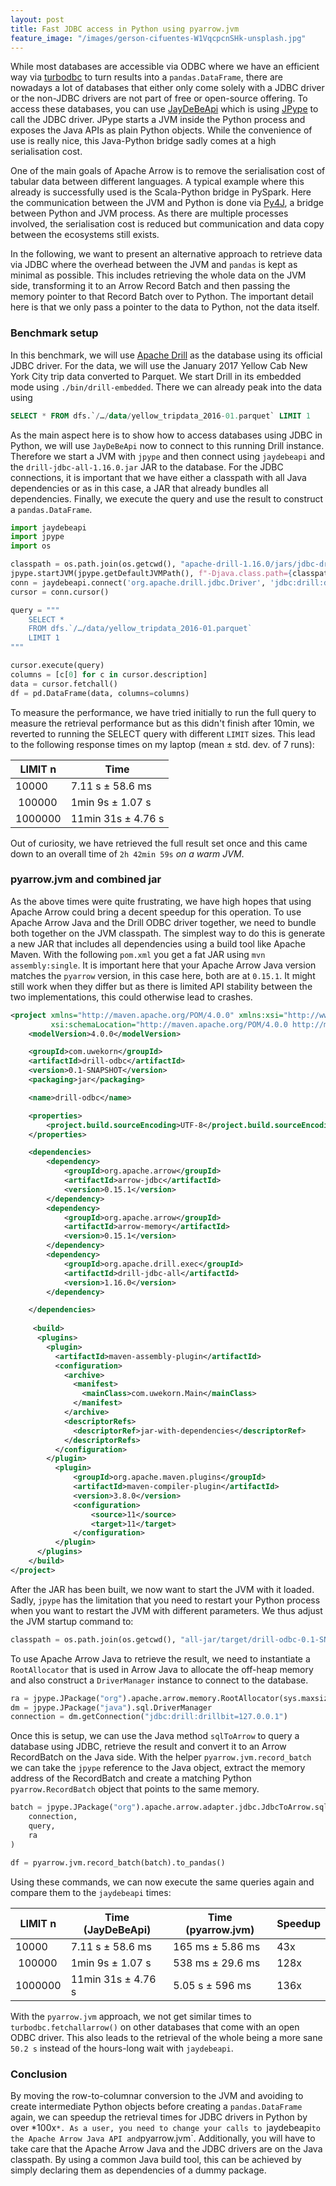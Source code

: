 ```yaml
---
layout: post
title: Fast JDBC access in Python using pyarrow.jvm
feature_image: "/images/gerson-cifuentes-W1VqcpcnSHk-unsplash.jpg"
---
```


While most databases are accessible via ODBC where we have an efficient way via [turbodbc](https://github.com/blue-yonder/turbodbc) to turn results into a `pandas.DataFrame`, there are nowadays a lot of databases that either only come solely with a JDBC driver or the non-JDBC drivers are not part of free or open-source offering.
To access these databases, you can use [JayDeBeApi](https://github.com/baztian/jaydebeapi) which is using [JPype](https://pypi.org/project/JPype1/) to call the JDBC driver.
JPype starts a JVM inside the Python process and exposes the Java APIs as plain Python objects.
While the convenience of use is really nice, this Java-Python bridge sadly comes at a high serialisation cost.

One of the main goals of Apache Arrow is to remove the serialisation cost of tabular data between different languages.
A typical example where this already is successfully used is the Scala-Python bridge in PySpark.
Here the communication between the JVM and Python is done via [Py4J](http://www.py4j.org/), a bridge between Python and JVM process.
As there are multiple processes involved, the serialisation cost is reduced but communication and data copy between the ecosystems still exists.

In the following, we want to present an alternative approach to retrieve data via JDBC where the overhead between the JVM and `pandas` is kept as minimal as possible.
This includes retrieving the whole data on the JVM side, transforming it to an Arrow Record Batch and then passing the memory pointer to that Record Batch over to Python.
The important detail here is that we only pass a pointer to the data to Python, not the data itself.

### Benchmark setup

In this benchmark, we will use [Apache Drill](http://drill.apache.org/) as the database using its official JDBC driver.
For the data, we will use the January 2017 Yellow Cab New York City trip data converted to Parquet.
We start Drill in its embedded mode using `./bin/drill-embedded`. There we can already peak into the data using 

```sql
SELECT * FROM dfs.`/…/data/yellow_tripdata_2016-01.parquet` LIMIT 1
```

As the main aspect here is to show how to access databases using JDBC in Python, we will use `JayDeBeApi` now to connect to this running Drill instance.
Therefore we start a JVM with `jpype` and then connect using `jaydebeapi` and the `drill-jdbc-all-1.16.0.jar` JAR to the database.
For the JDBC connections, it is important that we have either a classpath with all Java dependencies or as in this case, a JAR that already bundles all dependencies.
Finally, we execute the query and use the result to construct a `pandas.DataFrame`.

```python
import jaydebeapi
import jpype
import os

classpath = os.path.join(os.getcwd(), "apache-drill-1.16.0/jars/jdbc-driver/drill-jdbc-all-1.16.0.jar")
jpype.startJVM(jpype.getDefaultJVMPath(), f"-Djava.class.path={classpath}")
conn = jaydebeapi.connect('org.apache.drill.jdbc.Driver', 'jdbc:drill:drillbit=127.0.0.1')
cursor = conn.cursor()

query = """
    SELECT * 
    FROM dfs.`/…/data/yellow_tripdata_2016-01.parquet`
    LIMIT 1
"""

cursor.execute(query)
columns = [c[0] for c in cursor.description]
data = cursor.fetchall()
df = pd.DataFrame(data, columns=columns)
```

To measure the performance, we have tried initially to run the full query to measure the retrieval performance but as this didn't finish after 10min, we reverted to running the SELECT query with different `LIMIT` sizes.
This lead to the following response times on my laptop (mean ± std. dev. of 7 runs):

| LIMIT n | Time               |
|---------|--------------------|
|   10000 |   7.11 s ± 58.6 ms |
|  100000 |   1min 9s ± 1.07 s |
| 1000000 | 11min 31s ± 4.76 s |

Out of curiosity, we have retrieved the full result set once and this came down to an overall time of `2h 42min 59s` _on a warm JVM_.

### pyarrow.jvm and combined jar

As the above times were quite frustrating, we have high hopes that using Apache Arrow could bring a decent speedup for this operation.
To use Apache Arrow Java and the Drill ODBC driver together, we need to bundle both together on the JVM classpath.
The simplest way to do this is generate a new JAR that includes all dependencies using a build tool like Apache Maven.
With the following `pom.xml` you get a fat JAR using `mvn assembly:single`.
It is important here that your Apache Arrow Java version matches the `pyarrow` version, in this case here, both are at `0.15.1`.
It might still work when they differ but as there is limited API stability between the two implementations, this could otherwise lead to crashes.

```xml
<project xmlns="http://maven.apache.org/POM/4.0.0" xmlns:xsi="http://www.w3.org/2001/XMLSchema-instance"
         xsi:schemaLocation="http://maven.apache.org/POM/4.0.0 http://maven.apache.org/xsd/maven-4.0.0.xsd">
    <modelVersion>4.0.0</modelVersion>

    <groupId>com.uwekorn</groupId>
    <artifactId>drill-odbc</artifactId>
    <version>0.1-SNAPSHOT</version>
    <packaging>jar</packaging>

    <name>drill-odbc</name>

    <properties>
        <project.build.sourceEncoding>UTF-8</project.build.sourceEncoding>
    </properties>

    <dependencies>
        <dependency>
            <groupId>org.apache.arrow</groupId>
            <artifactId>arrow-jdbc</artifactId>
            <version>0.15.1</version>
        </dependency>
        <dependency>
            <groupId>org.apache.arrow</groupId>
            <artifactId>arrow-memory</artifactId>
            <version>0.15.1</version>
        </dependency>
        <dependency>
            <groupId>org.apache.drill.exec</groupId>
            <artifactId>drill-jdbc-all</artifactId>
            <version>1.16.0</version>
        </dependency>

    </dependencies>
    
     <build>
      <plugins>
        <plugin>
          <artifactId>maven-assembly-plugin</artifactId>
          <configuration>
            <archive>
              <manifest>
                <mainClass>com.uwekorn.Main</mainClass>
              </manifest>
            </archive>
            <descriptorRefs>
              <descriptorRef>jar-with-dependencies</descriptorRef>
            </descriptorRefs>
          </configuration>
        </plugin>
          <plugin>
              <groupId>org.apache.maven.plugins</groupId>
              <artifactId>maven-compiler-plugin</artifactId>
              <version>3.8.0</version>
              <configuration>
                  <source>11</source>
                  <target>11</target>
              </configuration>
          </plugin>
      </plugins>
    </build>
</project>
```

After the JAR has been built, we now want to start the JVM with it loaded.
Sadly, `jpype` has the limitation that you need to restart your Python process when you want to restart the JVM with different parameters.
We thus adjust the JVM startup command to:

```python
classpath = os.path.join(os.getcwd(), "all-jar/target/drill-odbc-0.1-SNAPSHOT-jar-with-dependencies.jar")
```

To use Apache Arrow Java to retrieve the result, we need to instantiate a `RootAllocator` that is used in Arrow Java to allocate the off-heap memory and also construct a `DriverManager` instance to connect to the database.

```python
ra = jpype.JPackage("org").apache.arrow.memory.RootAllocator(sys.maxsize)
dm = jpype.JPackage("java").sql.DriverManager
connection = dm.getConnection("jdbc:drill:drillbit=127.0.0.1")
```

Once this is setup, we can use the Java method `sqlToArrow` to query a database using JDBC, retrieve the result and convert it to an Arrow RecordBatch on the Java side.
With the helper `pyarrow.jvm.record_batch` we can take the `jpype` reference to the Java object, extract the memory address of the RecordBatch and create a matching Python `pyarrow.RecordBatch` object that points to the same memory.

```python
batch = jpype.JPackage("org").apache.arrow.adapter.jdbc.JdbcToArrow.sqlToArrow(
    connection,
    query,
    ra
)

df = pyarrow.jvm.record_batch(batch).to_pandas()
```

Using these commands, we can now execute the same queries again and compare them to the `jaydebeapi` times:

| LIMIT n | Time  (JayDeBeApi) | Time (pyarrow.jvm) | Speedup |
|---------|--------------------|--------------------|---------|
|   10000 |   7.11 s ± 58.6 ms |   165 ms ± 5.86 ms |     43x |
|  100000 |   1min 9s ± 1.07 s |   538 ms ± 29.6 ms |    128x |
| 1000000 | 11min 31s ± 4.76 s |    5.05 s ± 596 ms |    136x |

With the `pyarrow.jvm` approach, we not get similar times to `turbodbc.fetchallarrow()` on other databases that come with an open ODBC driver.
This also leads to the retrieval of the whole being a more sane `50.2 s` instead of the hours-long wait with `jaydebeapi`.

### Conclusion

By moving the row-to-columnar conversion to the JVM and avoiding to create intermediate Python objects before creating a `pandas.DataFrame` again, we can speedup the retrieval times for JDBC drivers in Python by over *100x`*.
As a user, you need to change your calls to `jaydebeapi` to the Apache Arrow Java API and `pyarrow.jvm`.
Additionally, you will have to take care that the Apache Arrow Java and the JDBC drivers are on the Java classpath.
By using a common Java build tool, this can be achieved by simply declaring them as dependencies of a dummy package.
